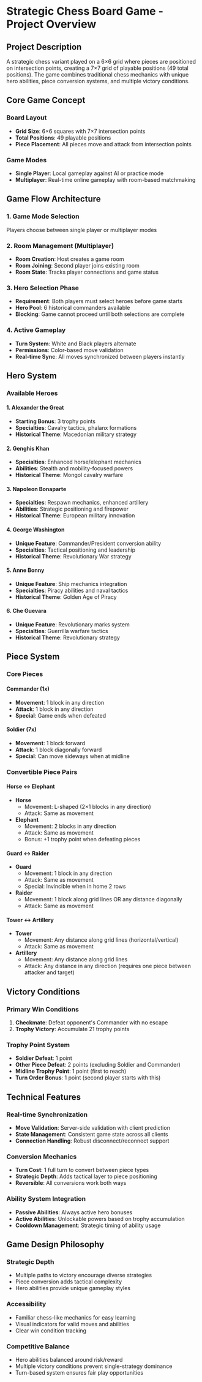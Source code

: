 # Strategic Chess Board Game - Project Overview

## Project Description

A strategic chess variant played on a 6×6 grid where pieces are positioned on intersection points, creating a 7×7 grid of playable positions (49 total positions). The game combines traditional chess mechanics with unique hero abilities, piece conversion systems, and multiple victory conditions.

## Core Game Concept

### Board Layout
- **Grid Size**: 6×6 squares with 7×7 intersection points
- **Total Positions**: 49 playable positions
- **Piece Placement**: All pieces move and attack from intersection points

### Game Modes
- **Single Player**: Local gameplay against AI or practice mode
- **Multiplayer**: Real-time online gameplay with room-based matchmaking

## Game Flow Architecture

### 1. Game Mode Selection
Players choose between single player or multiplayer modes

### 2. Room Management (Multiplayer)
- **Room Creation**: Host creates a game room
- **Room Joining**: Second player joins existing room
- **Room State**: Tracks player connections and game status

### 3. Hero Selection Phase
- **Requirement**: Both players must select heroes before game starts
- **Hero Pool**: 6 historical commanders available
- **Blocking**: Game cannot proceed until both selections are complete

### 4. Active Gameplay
- **Turn System**: White and Black players alternate
- **Permissions**: Color-based move validation
- **Real-time Sync**: All moves synchronized between players instantly

## Hero System

### Available Heroes

#### 1. Alexander the Great
- **Starting Bonus**: 3 trophy points
- **Specialties**: Cavalry tactics, phalanx formations
- **Historical Theme**: Macedonian military strategy

#### 2. Genghis Khan
- **Specialties**: Enhanced horse/elephant mechanics
- **Abilities**: Stealth and mobility-focused powers
- **Historical Theme**: Mongol cavalry warfare

#### 3. Napoleon Bonaparte
- **Specialties**: Respawn mechanics, enhanced artillery
- **Abilities**: Strategic positioning and firepower
- **Historical Theme**: European military innovation

#### 4. George Washington
- **Unique Feature**: Commander/President conversion ability
- **Specialties**: Tactical positioning and leadership
- **Historical Theme**: Revolutionary War strategy

#### 5. Anne Bonny
- **Unique Feature**: Ship mechanics integration
- **Specialties**: Piracy abilities and naval tactics
- **Historical Theme**: Golden Age of Piracy

#### 6. Che Guevara
- **Unique Feature**: Revolutionary marks system
- **Specialties**: Guerrilla warfare tactics
- **Historical Theme**: Revolutionary strategy

## Piece System

### Core Pieces

#### Commander (1x)
- **Movement**: 1 block in any direction
- **Attack**: 1 block in any direction
- **Special**: Game ends when defeated

#### Soldier (7x)
- **Movement**: 1 block forward
- **Attack**: 1 block diagonally forward
- **Special**: Can move sideways when at midline

### Convertible Piece Pairs

#### Horse ↔ Elephant
- **Horse**
  - Movement: L-shaped (2×1 blocks in any direction)
  - Attack: Same as movement
- **Elephant**
  - Movement: 2 blocks in any direction
  - Attack: Same as movement
  - Bonus: +1 trophy point when defeating pieces

#### Guard ↔ Raider
- **Guard**
  - Movement: 1 block in any direction
  - Attack: Same as movement
  - Special: Invincible when in home 2 rows
- **Raider**
  - Movement: 1 block along grid lines OR any distance diagonally
  - Attack: Same as movement

#### Tower ↔ Artillery
- **Tower**
  - Movement: Any distance along grid lines (horizontal/vertical)
  - Attack: Same as movement
- **Artillery**
  - Movement: Any distance along grid lines
  - Attack: Any distance in any direction (requires one piece between attacker and target)

## Victory Conditions

### Primary Win Conditions
1. **Checkmate**: Defeat opponent's Commander with no escape
2. **Trophy Victory**: Accumulate 21 trophy points

### Trophy Point System
- **Soldier Defeat**: 1 point
- **Other Piece Defeat**: 2 points (excluding Soldier and Commander)
- **Midline Trophy Point**: 1 point (first to reach)
- **Turn Order Bonus**: 1 point (second player starts with this)

## Technical Features

### Real-time Synchronization
- **Move Validation**: Server-side validation with client prediction
- **State Management**: Consistent game state across all clients
- **Connection Handling**: Robust disconnect/reconnect support

### Conversion Mechanics
- **Turn Cost**: 1 full turn to convert between piece types
- **Strategic Depth**: Adds tactical layer to piece positioning
- **Reversible**: All conversions work both ways

### Ability System Integration
- **Passive Abilities**: Always active hero bonuses
- **Active Abilities**: Unlockable powers based on trophy accumulation
- **Cooldown Management**: Strategic timing of ability usage

## Game Design Philosophy

### Strategic Depth
- Multiple paths to victory encourage diverse strategies
- Piece conversion adds tactical complexity
- Hero abilities provide unique gameplay styles

### Accessibility
- Familiar chess-like mechanics for easy learning
- Visual indicators for valid moves and abilities
- Clear win condition tracking

### Competitive Balance
- Hero abilities balanced around risk/reward
- Multiple victory conditions prevent single-strategy dominance
- Turn-based system ensures fair play opportunities
